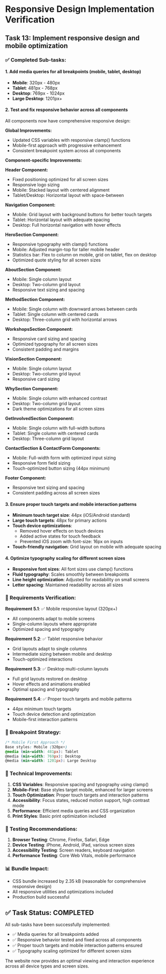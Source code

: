 # Responsive Design Implementation Verification

## Task 13: Implement responsive design and mobile optimization

### ✅ Completed Sub-tasks:

#### 1. Add media queries for all breakpoints (mobile, tablet, desktop)
- **Mobile**: 320px - 480px
- **Tablet**: 481px - 768px  
- **Desktop**: 769px - 1024px
- **Large Desktop**: 1201px+

#### 2. Test and fix responsive behavior across all components
All components now have comprehensive responsive design:

**Global Improvements:**
- Updated CSS variables with responsive clamp() functions
- Mobile-first approach with progressive enhancement
- Consistent breakpoint system across all components

**Component-specific Improvements:**

**Header Component:**
- Fixed positioning optimized for all screen sizes
- Responsive logo sizing
- Mobile: Stacked layout with centered alignment
- Tablet/Desktop: Horizontal layout with space-between

**Navigation Component:**
- Mobile: Grid layout with background buttons for better touch targets
- Tablet: Horizontal layout with adequate spacing
- Desktop: Full horizontal navigation with hover effects

**HeroSection Component:**
- Responsive typography with clamp() functions
- Mobile: Adjusted margin-top for taller mobile header
- Statistics bar: Flex to column on mobile, grid on tablet, flex on desktop
- Optimized quote styling for all screen sizes

**AboutSection Component:**
- Mobile: Single column layout
- Desktop: Two-column grid layout
- Responsive text sizing and spacing

**MethodSection Component:**
- Mobile: Single column with downward arrows between cards
- Tablet: Single column with centered cards
- Desktop: Three-column grid with horizontal arrows

**WorkshopsSection Component:**
- Responsive card sizing and spacing
- Optimized typography for all screen sizes
- Consistent padding and margins

**VisionSection Component:**
- Mobile: Single column layout
- Desktop: Two-column grid layout
- Responsive card sizing

**WhySection Component:**
- Mobile: Single column with enhanced contrast
- Desktop: Two-column grid layout
- Dark theme optimizations for all screen sizes

**GetInvolvedSection Component:**
- Mobile: Single column with full-width buttons
- Tablet: Single column with centered cards
- Desktop: Three-column grid layout

**ContactSection & ContactForm Components:**
- Mobile: Full-width form with optimized input sizing
- Responsive form field sizing
- Touch-optimized button sizing (44px minimum)

**Footer Component:**
- Responsive text sizing and spacing
- Consistent padding across all screen sizes

#### 3. Ensure proper touch targets and mobile interaction patterns
- **Minimum touch target size**: 44px (iOS/Android standard)
- **Large touch targets**: 48px for primary actions
- **Touch device optimizations**: 
  - Removed hover effects on touch devices
  - Added active states for touch feedback
  - Prevented iOS zoom with font-size: 16px on inputs
- **Touch-friendly navigation**: Grid layout on mobile with adequate spacing

#### 4. Optimize typography scaling for different screen sizes
- **Responsive font sizes**: All font sizes use clamp() functions
- **Fluid typography**: Scales smoothly between breakpoints
- **Line height optimization**: Adjusted for readability on small screens
- **Letter spacing**: Maintained readability across all sizes

### 🎯 Requirements Verification:

**Requirement 5.1**: ✅ Mobile responsive layout (320px+)
- All components adapt to mobile screens
- Single-column layouts where appropriate
- Optimized spacing and typography

**Requirement 5.2**: ✅ Tablet responsive behavior
- Grid layouts adapt to single columns
- Intermediate sizing between mobile and desktop
- Touch-optimized interactions

**Requirement 5.3**: ✅ Desktop multi-column layouts
- Full grid layouts restored on desktop
- Hover effects and animations enabled
- Optimal spacing and typography

**Requirement 5.4**: ✅ Proper touch targets and mobile patterns
- 44px minimum touch targets
- Touch device detection and optimization
- Mobile-first interaction patterns

### 📱 Breakpoint Strategy:

```css
/* Mobile First Approach */
Base styles: Mobile (320px+)
@media (min-width: 481px): Tablet
@media (min-width: 769px): Desktop  
@media (min-width: 1201px): Large Desktop
```

### 🔧 Technical Improvements:

1. **CSS Variables**: Responsive spacing and typography using clamp()
2. **Mobile-First**: Base styles target mobile, enhanced for larger screens
3. **Touch Optimization**: Proper touch targets and interaction patterns
4. **Accessibility**: Focus states, reduced motion support, high contrast mode
5. **Performance**: Efficient media queries and CSS organization
6. **Print Styles**: Basic print optimization included

### 🧪 Testing Recommendations:

1. **Browser Testing**: Chrome, Firefox, Safari, Edge
2. **Device Testing**: iPhone, Android, iPad, various screen sizes
3. **Accessibility Testing**: Screen readers, keyboard navigation
4. **Performance Testing**: Core Web Vitals, mobile performance

### 📊 Bundle Impact:

- CSS bundle increased by 2.35 kB (reasonable for comprehensive responsive design)
- All responsive utilities and optimizations included
- Production build successful

## ✅ Task Status: COMPLETED

All sub-tasks have been successfully implemented:
- ✅ Media queries for all breakpoints added
- ✅ Responsive behavior tested and fixed across all components  
- ✅ Proper touch targets and mobile interaction patterns ensured
- ✅ Typography scaling optimized for different screen sizes

The website now provides an optimal viewing and interaction experience across all device types and screen sizes.